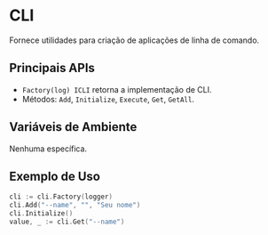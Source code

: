 # CLI

Fornece utilidades para criação de aplicações de linha de comando.

## Principais APIs
- `Factory(log) ICLI` retorna a implementação de CLI.
- Métodos: `Add`, `Initialize`, `Execute`, `Get`, `GetAll`.

## Variáveis de Ambiente
Nenhuma específica.

## Exemplo de Uso
```go
cli := cli.Factory(logger)
cli.Add("--name", "", "Seu nome")
cli.Initialize()
value, _ := cli.Get("--name")
```
